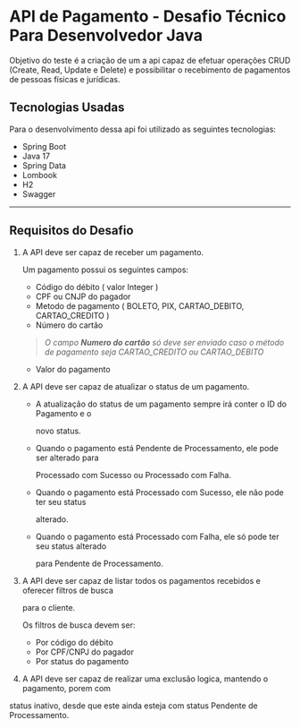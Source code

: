 # API de Pagamento - Desafio Técnico Para Desenvolvedor Java

Objetivo do teste é a criação de um a api capaz de efetuar operações CRUD (Create, Read, Update e Delete) e  possibilitar o recebimento de pagamentos de pessoas físicas e jurídicas.

## Tecnologias Usadas

Para o desenvolvimento dessa api foi utilizado as seguintes tecnologias:

- Spring Boot
- Java 17
- Spring Data
- Lombook
- H2
- Swagger

---

## Requisitos do Desafio

1. A API deve ser capaz de receber um pagamento.

   Um pagamento possui os seguintes campos:

   - Código do débito ( valor Integer )
   - CPF ou CNJP do pagador
   - Metodo de pagamento ( BOLETO, PIX, CARTAO_DEBITO, CARTAO_CREDITO )
   - Número do cartão

   > *O campo **Numero do cartão** só deve ser enviado caso o método de pagamento seja CARTAO_CREDITO ou CARTAO_DEBITO*

   - Valor do pagamento
2. A API deve ser capaz de atualizar o status de um pagamento.
   - A atualização do status de um pagamento sempre irá conter o ID do Pagamento e o

      novo status.

   - Quando o pagamento está Pendente de Processamento, ele pode ser alterado para

      Processado com Sucesso ou Processado com Falha.

   - Quando o pagamento está Processado com Sucesso, ele não pode ter seu status

      alterado.

   - Quando o pagamento está Processado com Falha, ele só pode ter seu status alterado

      para Pendente de Processamento.

3. A API deve ser capaz de listar todos os pagamentos recebidos e oferecer filtros de busca

   para o cliente.

   Os filtros de busca devem ser:

   - Por código do débito
   - Por CPF/CNPJ do pagador
   - Por status do pagamento
4. A API deve ser capaz de realizar uma exclusão logica, mantendo o pagamento, porem com

status inativo, desde que este ainda esteja com status Pendente de Processamento.

